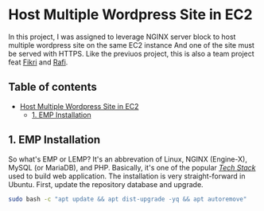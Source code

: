 # Host Multiple Wordpress Site in EC2

In this project, I was assigned to leverage NGINX server block to host multiple wordpress site on the same EC2 instance And one of the site must be served with HTTPS. Like the previuos project, this is also a team project feat [Fikri](wuvel.net) and [Rafi](rafifauz.site).

## Table of contents <!-- omit in toc -->

- [Host Multiple Wordpress Site in EC2](#host-multiple-wordpress-site-in-ec2)
  - [1. EMP Installation](#1-emp-installation)

## 1. EMP Installation

So what's EMP or LEMP? It's an abbrevation of Linux, NGINX (Engine-X), MySQL (or MariaDB), and PHP. Basically, it's one of the popular [*Tech Stack*](https://stackshare.io/stacks) used to build web application. The installation is very straight-forward in Ubuntu. First, update the repository database and upgrade.

```bash
sudo bash -c "apt update && apt dist-upgrade -yq && apt autoremove"
```
